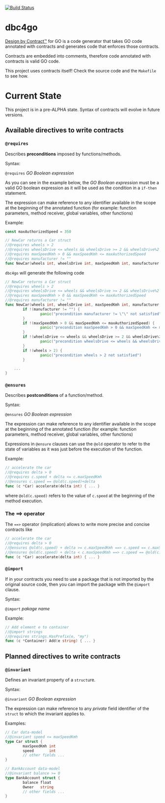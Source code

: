 [![Build Status](https://travis-ci.com/chavacava/dbc4go.svg?branch=master)](https://travis-ci.com/chavacava/dbc4go)

# dbc4go

[Design by Contract&trade;](https://en.wikipedia.org/wiki/Design_by_contract) for GO is a code generator that takes GO code annotated with contracts and generates code that enforces those contracts.  

Contracts are embedded into comments, therefore code annotated with contracts is valid GO code.

This project uses contracts itself! Check the source code and the `Makefile` to see how.

# Current State

This project is in a pre-ALPHA state.
Syntax of contracts will evolve in future versions.

## Available directives to write contracts

### `@requires`

Describes **preconditions** imposed by functions/methods.     

Syntax:

`@requires` _GO Boolean expression_

As you can see in the example below, the _GO Boolean expression_ must be a valid GO boolean expression as it will be used as the condition in a `if-then` statement.

The expression can make reference to any identifier available in the scope at the beginning of the annotated function (for example: function parameters, method receiver, global variables, other functions)

Example:

```go
const maxAuthorizedSpeed = 350

// NewCar returns a Car struct
//@requires wheels > 2
//@requires wheelsDrive <= wheels && wheelsDrive >= 2 && wheelsDrive%2 == 0
//@requires maxSpeedKmh > 0 && maxSpeedKmh <= maxAuthorizedSpeed
//@requires manufacturer != ""
func NewCar(wheels int, wheelsDrive int, maxSpeedKmh int, manufacturer string) Car { ... }
```

`dbc4go` will generate the following code

```go
// NewCar returns a Car struct
//@requires wheels > 2
//@requires wheelsDrive <= wheels && wheelsDrive >= 2 && wheelsDrive%2 == 0
//@requires maxSpeedKmh > 0 && maxSpeedKmh <= maxAuthorizedSpeed
//@requires manufacturer != ""
func NewCar(wheels int, wheelsDrive int, maxSpeedKmh int, manufacturer string) Car {
        if !(manufacturer != "") {
                panic("precondition manufacturer != \"\" not satisfied")
        }
        if !(maxSpeedKmh > 0 && maxSpeedKmh <= maxAuthorizedSpeed) {
                panic("precondition maxSpeedKmh > 0 && maxSpeedKmh <= maxAuthorizedSpeed not satisfied")
        }
        if !(wheelsDrive <= wheels && wheelsDrive >= 2 && wheelsDrive%2 == 0) {
                panic("precondition wheelsDrive <= wheels && wheelsDrive >= 2 && wheelsDrive%2 == 0 not satisfied")
        }
        if !(wheels > 2) {
                panic("precondition wheels > 2 not satisfied")
        }

	...
}
```

### `@ensures`

Describes **postconditions** of a function/method.     

Syntax:

`@ensures` _GO Boolean expression_

The expression can make reference to any identifier available in the scope at the beginning of the annotated function (for example: function parameters, method receiver, global variables, other functions)

Expressions in `@ensure` clauses can use the `@old` operator to refer to the state of variables as it was just before the execution of the function.

Example:

```go
// accelerate the car
//@requires delta > 0
//@requires c.speed + delta <= c.maxSpeedKmh
//@ensures c.speed == @old(c.speed)+delta
func (c *Car) accelerate(delta int) { ... }
```

where `@old(c.speed)` refers to the value of `c.speed` at the beginning of the method execution.

### The ==> operator
The `==>` operator (implication) allows to write more precise and concise contracts like

```go
// accelerate the car
//@requires delta > 0
//@ensures @old(c.speed) + delta >= c.maxSpeedKmh ==> c.speed == c.maxSpeedKmh 
//@ensures @old(c.speed) + delta < c.maxSpeedKmh ==> c.speed == @old(c.speed) + delta
func (c *Car) accelerate(delta int) { ... }
```

### `@import`

If in your contracts you need to use a package that is not imported by the original source code, then you can import the package with the `@import` clause.

Syntax:

`@import` _pakage name_

Example:

```go
// Add element e to container
//@import strings
//@requires strings.HasPrefix(e, "my")
func (c *Container) Add(e string) { ... }
```

## Planned directives to write contracts

### `@invariant`

Defines an invariant property of a `struct`ure.

Syntax:

`@invariant` _GO Boolean expression_

The expression can make reference to any _private_ field identifier of the `struct` to which the invariant applies to.

Examples:

```go
// Car data-model
//@invariant speed <= maxSpeedKmh
type Car struct {
        maxSpeedKmh int
        speed       int
        // other fields ...
}
```

```go
// BankAccount data-model
//@invariant balance >= 0
type BankAccount struct {
        balance float
        Owner   string
        // other fields ...
}
```
